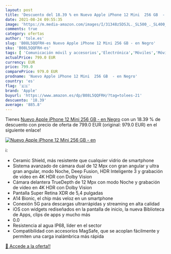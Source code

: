 ```yaml
---
layout: post
title: 'Descuento del 18.39 % en Nuevo Apple iPhone 12 Mini  256 GB  - en'
date: 2021-08-24 09:55:35
image: 'https://m.media-amazon.com/images/I/31348z5DSJL._SL500_._SL400_.jpg'
comments: true
category: ofertas
author: 'tole.es'
slug: 'B08L5QQFRH-es Nuevo Apple iPhone 12 Mini 256 GB - en Negro'
sku: 'B08L5QQFRH-es'
tags: [ 'Comunicación móvil y accesorios','Electrónica','Móviles','Móviles y smartphones libres','apple','iphone', ]
actualPrice: 799.0 EUR
currency: EUR
price: 799.0
comparePrice: 979.0 EUR
prodname: 'Nuevo Apple iPhone 12 Mini  256 GB  - en Negro'
country: 'es'
flag: '🇪🇸'
brand: 'Apple'
buyurl: 'https://www.amazon.es/dp/B08L5QQFRH/?tag=tolees-21'
descuento: '18.39'
average: '885.8'
---
```


Tienes [Nuevo Apple iPhone 12 Mini  256 GB  - en Negro](https://www.amazon.es/dp/B08L5QQFRH/?tag=tolees-21) con un 18.39 % de descuento con precio de oferta de 799.0 EUR (original: 979.0 EUR) en el siguiente enlace!

[![Nuevo Apple iPhone 12 Mini  256 GB  - en](https://m.media-amazon.com/images/I/31348z5DSJL._SL500_._SL400_.jpg)](https://www.amazon.es/dp/B08L5QQFRH/?tag=tolees-21)

ℹ️:

- Ceramic Shield, más resistente que cualquier vidrio de smartphone
- Sistema avanzado de cámara dual de 12 Mpx con gran angular y ultra gran angular, modo Noche, Deep Fusion, HDR Inteligente 3 y grabación de vídeo en 4K HDR con Dolby Vision
- Cámara delantera TrueDepth de 12 Mpx con modo Noche y grabación de vídeo en 4K HDR con Dolby Vision
- Pantalla Super Retina XDR de 5,4 pulgadas
- A14 Bionic, el chip más veloz en un smartphone
- Conexión 5G para descargas ultrarrápidas y streaming en alta calidad
- iOS con widgets rediseñados en la pantalla de inicio, la nueva Biblioteca de Apps, clips de apps y mucho más
- 0.0
- Resistencia al agua IP68, líder en el sector
- Compatibilidad con accesorios MagSafe, que se acoplan fácilmente y permiten una carga inalámbrica más rápida

[🛒 Accede a la oferta!!](https://www.amazon.es/dp/B08L5QQFRH/?tag=tolees-21)
